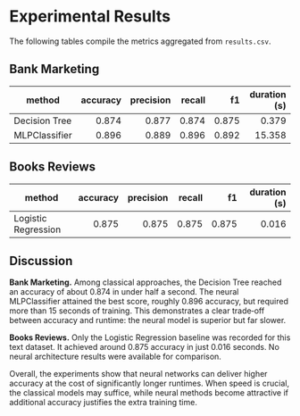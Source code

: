 # Experimental Results

The following tables compile the metrics aggregated from `results.csv`.

## Bank Marketing

| method | accuracy | precision | recall | f1 | duration (s) |
|-------|---------:|----------:|-------:|---:|-------------:|
| Decision Tree | 0.874 | 0.877 | 0.874 | 0.875 | 0.379 |
| MLPClassifier | 0.896 | 0.889 | 0.896 | 0.892 | 15.358 |

## Books Reviews

| method | accuracy | precision | recall | f1 | duration (s) |
|-------------------|---------:|----------:|-------:|---:|-------------:|
| Logistic Regression | 0.875 | 0.875 | 0.875 | 0.875 | 0.016 |

## Discussion

**Bank Marketing.** Among classical approaches, the Decision Tree reached an accuracy of about 0.874 in under half a second. The neural MLPClassifier attained the best score, roughly 0.896 accuracy, but required more than 15&nbsp;seconds of training. This demonstrates a clear trade‑off between accuracy and runtime: the neural model is superior but far slower.

**Books Reviews.** Only the Logistic Regression baseline was recorded for this text dataset. It achieved around 0.875 accuracy in just 0.016&nbsp;seconds. No neural architecture results were available for comparison.

Overall, the experiments show that neural networks can deliver higher accuracy at the cost of significantly longer runtimes. When speed is crucial, the classical models may suffice, while neural methods become attractive if additional accuracy justifies the extra training time.
